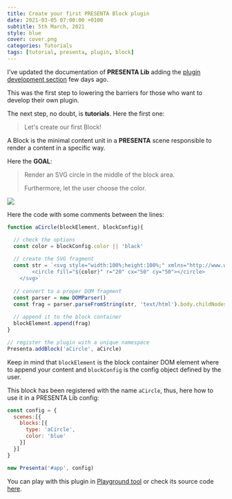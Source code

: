 ```yaml
---
title: Create your first PRESENTA Block plugin
date: 2021-03-05 07:00:00 +0100
subtitle: 5th March, 2021
style: blue
cover: cover.png
categories: Tutorials
tags: [tutorial, presenta, plugin, block]
---
```


I've updated the documentation of **PRESENTA Lib** adding the [plugin development section](https://lib.presenta.cc/plugins/development.html) few days ago.

This was the first step to lowering the barriers for those who want to develop their own plugin.

The next step, no doubt, is **tutorials**. Here the first one:

> Let's create our first Block!

A Block is the minimal content unit in a **PRESENTA** scene responsible to render a content in a specific way.

Here the **GOAL**:

> Render an SVG circle in the middle of the block area. 
>
> Furthermore, let the user choose the color.

![](/assets/posts/create-your-first-presenta-block-plugin-tutorial/cover.png)

Here the code with some comments between the lines:

```js
function aCircle(blockElement, blockConfig){

  // check the options
  const color = blockConfig.color || 'black'
  
  // create the SVG fragment
  const str = `<svg style="width:100%;height:100%;" xmlns="http://www.w3.org/2000/svg" viewBox="0 0 100 100">
        <circle fill="${color}" r="20" cx="50" cy="50"></circle>
    </svg>`
	
  // convert to a proper DOM fragment
  const parser = new DOMParser()
  const frag = parser.parseFromString(str, 'text/html').body.childNodes[0]
  
  // append it to the block container
  blockElement.append(frag)
}

// register the plugin with a unique namespace
Presenta.addBlock('aCircle', aCircle)
```

Keep in mind that `blockElement` is the block container DOM element where to append your content and `blockConfig` is the config object defined by the user.

This block has been registered with the name `aCircle`, thus, here how to use it in a PRESENTA Lib config:

```js
const config = {
  scenes:[{
    blocks:[{
      type: 'aCircle',
      color: 'blue'
    }]
  }]
}

new Presenta('#app', config)
```



You can play with this plugin in [Playground tool](https://play.presenta.cc/view/ujUiA9fgaNyv0) or check its source code [here](https://github.com/presenta-software/unsorted-plugins/blob/master/blocks/aCircle.js).